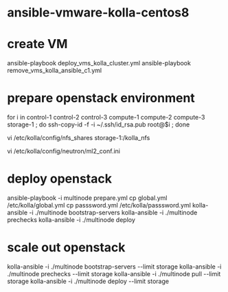 # ansible-vmware-kolla-centos8

# create VM 
ansible-playbook deploy_vms_kolla_cluster.yml
ansible-playbook remove_vms_kolla_ansible_c1.yml
# prepare openstack environment
for i in control-1 control-2 control-3 compute-1 compute-2 compute-3 storage-1 ;
do 
  ssh-copy-id -f -i ~/.ssh/id_rsa.pub root@$i ; 
done

vi /etc/kolla/config/nfs_shares
storage-1:/kolla_nfs

vi /etc/kolla/config/neutron/ml2_conf.ini 



# deploy openstack

ansible-playbook -i multinode prepare.yml 
cp global.yml /etc/kolla/global.yml
cp passsword.yml /etc/kolla/passsword.yml
kolla-ansible -i ./multinode bootstrap-servers
kolla-ansible -i ./multinode prechecks
kolla-ansible -i ./multinode deploy

# scale out openstack
kolla-ansible -i ./multinode bootstrap-servers --limit storage
kolla-ansible -i ./multinode prechecks --limit storage
kolla-ansible -i ./multinode pull --limit storage
kolla-ansible -i ./multinode deploy --limit storage